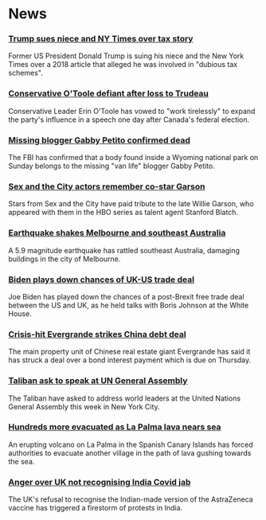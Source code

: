 # News
### [Trump sues niece and NY Times over tax story](https://www.bbc.com/news/world-us-canada-58630492)
Former US President Donald Trump is suing his niece and the New York Times over a 2018 article that alleged he was involved in "dubious tax schemes".
### [Conservative O'Toole defiant after loss to Trudeau](https://www.bbc.com/news/world-us-canada-58641764)
Conservative Leader Erin O'Toole has vowed to "work tirelessly" to expand the party's influence in a speech one day after Canada's federal election. 
### [Missing blogger Gabby Petito confirmed dead](https://www.bbc.com/news/world-us-canada-58646087)
The FBI has confirmed that a body found inside a Wyoming national park on Sunday belongs to the missing "van life" blogger Gabby Petito. 
### [Sex and the City actors remember co-star Garson](https://www.bbc.com/news/world-us-canada-58647331)
Stars from Sex and the City have paid tribute to the late Willie Garson, who appeared with them in the HBO series as talent agent Stanford Blatch.
### [Earthquake shakes Melbourne and southeast Australia](https://www.bbc.com/news/world-australia-58646917)
A 5.9 magnitude earthquake has rattled southeast Australia, damaging buildings in the city of Melbourne. 
### [Biden plays down chances of UK-US trade deal](https://www.bbc.com/news/uk-politics-58646017)
Joe Biden has played down the chances of a post-Brexit free trade deal between the US and UK, as he held talks with Boris Johnson at the White House.
### [Crisis-hit Evergrande strikes China debt deal](https://www.bbc.com/news/business-58647212)
The main property unit of Chinese real estate giant Evergrande has said it has struck a deal over a bond interest payment which is due on Thursday.
### [Taliban ask to speak at UN General Assembly](https://www.bbc.com/news/world-asia-58632147)
The Taliban have asked to address world leaders at the United Nations General Assembly this week in New York City.
### [Hundreds more evacuated as La Palma lava nears sea](https://www.bbc.com/news/world-europe-58636707)
An erupting volcano on La Palma in the Spanish Canary Islands has forced authorities to evacuate another village in the path of lava gushing towards the sea.
### [Anger over UK not recognising India Covid jab](https://www.bbc.com/news/world-asia-india-58647433)
The UK's refusal to recognise the Indian-made version of the AstraZeneca vaccine has triggered a firestorm of protests in India.
